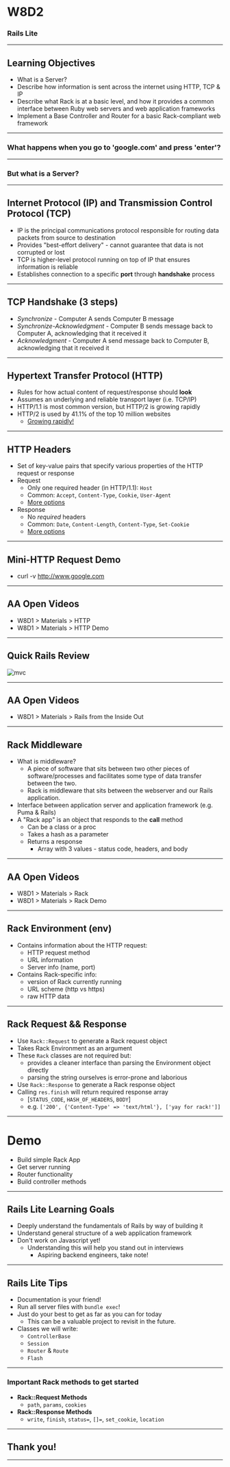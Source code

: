 # W8D2
### Rails Lite

---

## Learning Objectives

+ What is a Server?
+ Describe how information is sent across the internet using HTTP, TCP & IP 
+ Describe what Rack is at a basic level, and how it provides a common interface
between Ruby web servers and web application frameworks
+ Implement a Base Controller and Router for a basic Rack-compliant web framework

---

### What happens when you go to 'google.com' and press 'enter'?

---

### But what is a Server?

---

## Internet Protocol (IP) and Transmission Control Protocol (TCP)

* IP is the principal communications protocol responsible for routing data packets from source to destination
* Provides "best-effort delivery" - cannot guarantee that data is not corrupted
or lost
* TCP is higher-level protocol running on top of IP that ensures information is reliable
* Establishes connection to a specific **port** through **handshake** process 

---

## TCP Handshake (3 steps)
* _Synchronize_ - Computer A sends Computer B message
* _Synchronize-Acknowledgment_ - Computer B sends message back to Computer A, acknowledging that it received it
* _Acknowledgment_ - Computer A send message back to Computer B, acknowledging that it received it

---

## Hypertext Transfer Protocol (HTTP)

* Rules for how actual content of request/response should **look**
* Assumes an underlying and reliable transport layer (i.e. TCP/IP)
* HTTP/1.1 is most common version, but HTTP/2 is growing rapidly
* HTTP/2 is used by 41.1% of the top 10 million websites
  * [Growing rapidly!]( https://w3techs.com/technologies/details/ce-http2/all/all)

---

## HTTP Headers
* Set of key-value pairs that specify various properties of the HTTP request or response
* Request
  * Only one required header (in HTTP/1.1): `Host`
  * Common: `Accept`, `Content-Type`, `Cookie`, `User-Agent`
  * [More options](https://en.wikipedia.org/wiki/List_of_HTTP_header_fields#Request_fields)
* Response
  * No *required* headers
  * Common: `Date`, `Content-Length`, `Content-Type`, `Set-Cookie`
  * [More options](https://en.wikipedia.org/wiki/List_of_HTTP_header_fields#Response_fields)

---

## Mini-HTTP Request Demo
* curl -v http://www.google.com

---

## AA Open Videos
* W8D1 > Materials > HTTP
* W8D1 > Materials > HTTP Demo

---

## Quick Rails Review

![mvc](https://camo.githubusercontent.com/40c8c3f6b10edc88340bb3a5c5b1646ba4276144/687474703a2f2f6d656469612e74756d626c722e636f6d2f66313435666130316464386361646432383533373139346465303063646135392f74756d626c725f696e6c696e655f6d7074717a6d5736426a31717a347267702e706e67)

---

## AA Open Videos
* W8D1 > Materials > Rails from the Inside Out

---

## Rack Middleware

* What is middleware? 
  * A piece of software that sits between two other pieces of software/processes and facilitates some type of data transfer between the two.
  * Rack is middleware that sits between the webserver and our Rails application.
* Interface between application server and application framework (e.g. Puma & Rails)
* A "Rack app" is an object that responds to the **call** method
    * Can be a class or a proc
    * Takes a hash as a parameter
    * Returns a response
      * Array with 3 values - status code, headers, and body

---

## AA Open Videos
* W8D1 > Materials > Rack
* W8D1 > Materials > Rack Demo

---

## Rack Environment (env)

* Contains information about the HTTP request:
  * HTTP request method
  * URL information
  * Server info (name, port)
* Contains Rack-specific info:
  * version of Rack currently running
  * URL scheme (http vs https)
  * raw HTTP data

---

## Rack Request && Response

* Use `Rack::Request` to generate a Rack request object
* Takes Rack Environment as an argument
* These `Rack` classes are not required but:
  * provides a cleaner interface than parsing the Environment object directly
  * parsing the string ourselves is error-prone and laborious
* Use `Rack::Response` to generate a Rack response object
* Calling `res.finish` will return required response array
  * [`STATUS_CODE`, `HASH_OF_HEADERS`, `BODY`]
  * e.g. `['200', {'Content-Type' => 'text/html'}, ['yay for rack!']]`

---

# Demo
* Build simple Rack App 
* Get server running
* Router functionality
* Build controller methods

---

## Rails Lite Learning Goals

* Deeply understand the fundamentals of Rails by way of building it
* Understand general structure of a web application framework
* Don't work on Javascript yet!
  * Understanding this will help you stand out in interviews
    * Aspiring backend engineers, take note!

---

## Rails Lite Tips

* Documentation is your friend!
* Run all server files with `bundle exec`!
* Just do your best to get as far as you can for today 
  * This can be a valuable project to revisit in the future.
* Classes we will write:
  * `ControllerBase`
  * `Session`
  * `Router` & `Route`
  * `Flash`

---

### Important Rack methods to get started

* **Rack::Request Methods**
  * `path`, `params`, `cookies`
* **Rack::Response Methods**
  * `write`, `finish`, `status=`, `[]=`, `set_cookie`, `location`

---

## Thank you!

---